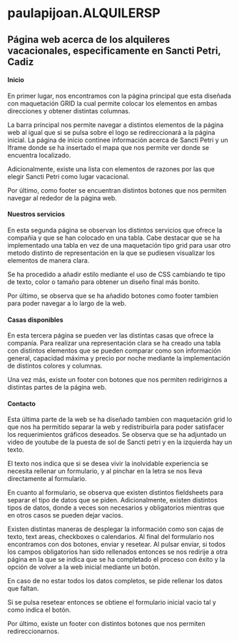 # paulapijoan.ALQUILERSP


## Página web acerca de los alquileres vacacionales, especificamente en Sancti Petri, Cadiz


#### Inicio
En primer lugar, nos encontramos con la página principal que esta diseñada con maquetación GRID la cual permite colocar los elementos en ambas direcciones y obtener distintas columnas. 

La barra principal nos permite navegar a distintos elementos de la página web al igual que si se pulsa sobre el logo se redireccionará a la página inicial. La página de inicio continee información acerca de Sancti Petri y un Iframe donde se ha insertado el mapa que nos permite ver donde se encuentra localizado.

Adicionalmente, existe una lista con elementos de razones por las que elegir Sancti Petri como lugar vacacional. 

Por último, como footer se encuentran distintos botones que nos permiten navegar al rededor de la página web. 

#### Nuestros servicios

En esta segunda página se observan los distintos servicios que ofrece la compañia y que se han colocado en una tabla. Cabe destacar que se ha implementado una tabla en vez de una maquetación tipo grid para usar otro metodo distinto de representación en la que se pudiesen visualizar los elementos de manera clara.

Se ha procedido a añadir estilo mediante el uso de CSS cambiando te tipo de texto, color o tamaño para obtener un diseño final más bonito. 

Por último, se observa que se ha añadido botones como footer tambien para poder navegar a lo largo de la web. 

#### Casas disponibles

En esta tercera página se pueden ver las distintas casas que ofrece la companía. Para realizar una representación clara se ha creado una tabla con distintos elementos que se pueden comparar como son información general, capacidad máxima y precio por noche mediante la implementación de distintos colores y columnas.

Una vez más, existe un footer con botones que nos permiten redirigirnos a distintas partes de la página web.

#### Contacto

Esta última parte de la web se ha diseñado tambien con maquetación grid lo que nos ha permitido separar la web y redistribuirla para poder satisfacer los requerimientos gráficos deseados. Se observa que se ha adjuntado un video de youtube de la puesta de sol de Sancti petri y en la izquierda hay un texto. 

El texto nos indica que si se desea vivir la inolvidable experiencia se necesita rellenar un formulario, y al pinchar en la letra se nos lleva directamente al formulario. 

En cuanto al formulario, se observa que existen distintos fieldsheets para separar el tipo de datos que se piden. Adicionalmente, existen distintos tipos de datos, donde a veces son necesarios y obligatorios mientras que en otros casos se pueden dejar vacios. 

Existen distintas maneras de desplegar la información como son cajas de texto, text areas, checkboxes o calendarios. Al final del formulario nos encontramos con dos botones, enviar y resetear. Al pulsar enviar, si todos los campos obligatorios han sido rellenados entonces se nos redirije a otra página en la que se indica que se ha completado el proceso con éxito y la opción de volver a la web inicial mediante un botón. 

En caso de no estar todos los datos completos, se pide rellenar los datos que faltan.

Si se pulsa resetear entonces se obtiene el formulario inicial vacio tal y como indica el botón. 

Por último, existe un footer con distintos botones que nos permiten redireccionarnos.
